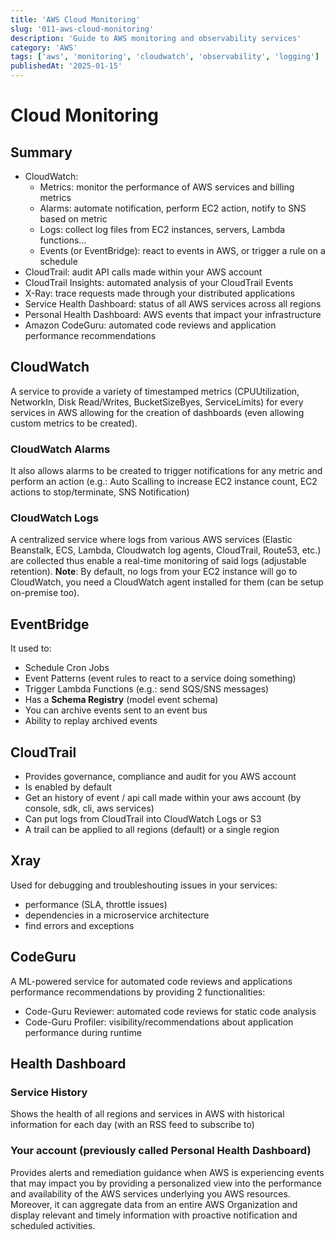 ```yaml
---
title: 'AWS Cloud Monitoring'
slug: '011-aws-cloud-monitoring'
description: 'Guide to AWS monitoring and observability services'
category: 'AWS'
tags: ['aws', 'monitoring', 'cloudwatch', 'observability', 'logging']
publishedAt: '2025-01-15'
---
```


# Cloud Monitoring

## Summary

- CloudWatch:
  - Metrics: monitor the performance of AWS services and billing metrics
  - Alarms: automate notification, perform EC2 action, notify to SNS based on metric
  - Logs: collect log files from EC2 instances, servers, Lambda functions…
  - Events (or EventBridge): react to events in AWS, or trigger a rule on a schedule
- CloudTrail: audit API calls made within your AWS account
- CloudTrail Insights: automated analysis of your CloudTrail Events
- X-Ray: trace requests made through your distributed applications
- Service Health Dashboard: status of all AWS services across all regions
- Personal Health Dashboard: AWS events that impact your infrastructure
- Amazon CodeGuru: automated code reviews and application performance recommendations

## CloudWatch

A service to provide a variety of timestamped metrics (CPUUtilization, NetworkIn, Disk Read/Writes, BucketSizeByes, ServiceLimits) for every services in AWS allowing for the creation of dashboards (even allowing custom metrics to be created).

### CloudWatch Alarms

It also allows alarms to be created to trigger notifications for any metric and perform an action (e.g.: Auto Scalling to increase EC2 instance count, EC2 actions to stop/terminate, SNS Notification)

### CloudWatch Logs

A centralized service where logs from various AWS services (Elastic Beanstalk, ECS, Lambda, Cloudwatch log agents, CloudTrail, Route53, etc.) are collected thus enable a real-time monitoring of said logs (adjustable retention).
**Note**: By default, no logs from your EC2 instance will go to CloudWatch, you need a CloudWatch agent installed for them (can be setup on-premise too).

## EventBridge

It used to:

- Schedule Cron Jobs
- Event Patterns (event rules to react to a service doing something)
- Trigger Lambda Functions (e.g.: send SQS/SNS messages)
- Has a **Schema Registry** (model event schema)
- You can archive events sent to an event bus
- Ability to replay archived events

## CloudTrail

- Provides governance, compliance and audit for you AWS account
- Is enabled by default
- Get an history of event / api call made within your aws account (by console, sdk, cli, aws services)
- Can put logs from CloudTrail into CloudWatch Logs or S3
- A trail can be applied to all regions (default) or a single region

## Xray

Used for debugging and troubleshouting issues in your services:

- performance (SLA, throttle issues)
- dependencies in a microservice architecture
- find errors and exceptions

## CodeGuru

A ML-powered service for automated code reviews and applications performance recommendations by providing 2 functionalities:

- Code-Guru Reviewer: automated code reviews for static code analysis
- Code-Guru Profiler: visibility/recommendations about application performance during runtime

## Health Dashboard

### Service History

Shows the health of all regions and services in AWS with historical information for each day (with an RSS feed to subscribe to)

### Your account (previously called Personal Health Dashboard)

Provides alerts and remediation guidance when AWS is experiencing events that may impact you by providing a personalized view into the performance and availability of the AWS services underlying you AWS resources. Moreover, it can aggregate data from an entire AWS Organization and display relevant and timely information with proactive notification and scheduled activities.
